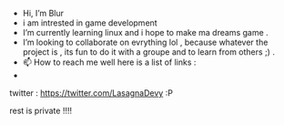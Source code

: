 - Hi, I’m Blur
- i am intrested in game development 
-  I’m currently learning linux and i hope to make ma dreams game . 
-  I’m looking to collaborate on evrything lol , because whatever the project is , its fun to do it with a groupe and to learn from others ;) .
- 📫 How to reach me well here is a list of links : 
- 

twitter : https://twitter.com/LasagnaDevy :P 

rest is private !!!! 
